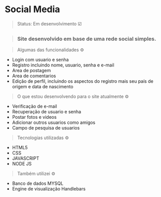 <h1>Social Media</h1>

> Status: Em desenvolvimento ☑️


> ### Site desenvolvido em base de uma rede social simples.


> Algumas das funcionalidades ⚙️

+ Login com usuario e senha
+ Registro incluindo nome, usuario, senha e e-mail
+ Area de postagem
+ Area de comentarios
+ Edição de perfil, incluindo os aspectos do registro mais seu país de origem e data de nascimento


> O que estou desenvolvendo para o site atualmente ⚙️

+ Verificação de e-mail
+ Recuperação de usuario e senha
+ Postar fotos e videos
+ Adicionar outros usuarios como amigos
+ Campo de pesquisa de usuarios

> Tecnologias utilizadas ⚙️
+ HTML5
+ CSS
+ JAVASCRIPT
+ NODE JS

> Também utilizei ⚙️
+ Banco de dados MYSQL
+ Engine de visualização Handlebars

